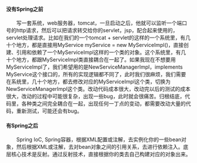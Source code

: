 #### 没有Spring之前
<div style="text-indent:2em">写一套系统，web服务器，tomcat，一旦启动之后，他就可以监听一个端口号的http请求，然后可以把请求转交给你的servlet，jsp，配合起来使用的，servlet处理请求。比如在我们的一个tomcat + servlet的这样的一个系统里，有几十个地方，都是直接用MyService myService = new MyServiceImpl()，直接创建、引用和依赖了一个MyServiceImpl这样的一个类的对象。这个系统里，有几十个地方，都跟MyServiceImpl类直接耦合在一起了。如果我现在不想要用MyServiceImpl了，我们希望用的是NewServiceManagerImpl，implements MyService这个接口的，所有的实现逻辑都不同了，此时我们很麻烦，我们需要在系统里，几十个地方，都去修改对应的MyServiceImpl这个类，切换为NewServiceManagerImpl这个类。改动代码成本很大，改动完以后的测试的成本很大，改动的过程中可能很复杂，出现一些bug，此时就会很痛苦。归根结底，代码里，各种类之间完全耦合在一起，出现任何一丁点的变动，都需要改动大量的代码，重新测试，可能还会有bug。</div>
    
#### 有Spring之后
<div style="text-indent:2em">Spring IoC, Spring容器，根据XML配置或注解，去实例化你的一些bean对象，然后根据XML或注解，去对bean对象之间的引用关系，去进行依赖注入。底层核心技术是反射。通过反射技术，直接根据你的类去自己构建对应的对象出来。</div>
    
